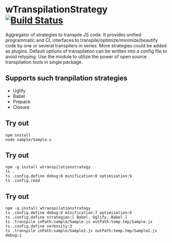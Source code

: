 
# wTranspilationStrategy [![Build Status](https://travis-ci.org/Wandalen/wTranspilationStrategy.svg?branch=master)](https://travis-ci.org/Wandalen/wTranspilationStrategy)

Aggregator of strategies to transpile JS code. It provides unified programmatic and CL interfaces to transpile/optimize/minimize/beautify code by one or several transpilers in series. More strategies could be added as plugins. Default options of transpilation can be written into a config file to avoid retyping. Use the module to utilize the power of open source transpilation tools in single package.

## Supports such tranpilation strategies

- Uglify
- Babel
- Prepack
- Closure

## Try out
```
npm install
node sample/Sample.s
```

## Try out
```
npm -g install wtranspilationstrategy
ts .
ts .config.define debug:0 minification:0 optimization:9
ts .config.read
```

## Try out
```
npm -g install wtranspilationstrategy
ts .config.define debug:0 minification:7 optimization:9
ts .config.define strategies:[ Babel, Uglify, Babel ]
ts .transpile inPath:sample/Sample.js outPath:temp.tmp/Sample.js
ts .config.define verbosity:3
ts .transpile inPath:sample/Sample2.js outPath:temp.tmp/Sample2.js debug:1
```


